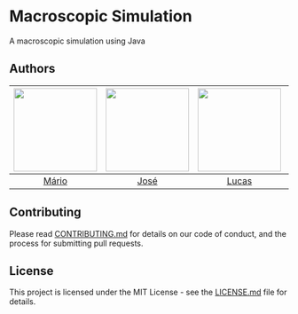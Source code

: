 # Macroscopic Simulation

A macroscopic simulation using Java

## Authors

| [<img src="https://avatars2.githubusercontent.com/u/26040800?v=3&s=150" width="150px;"/>](https://github.com/MarioFronza) | [<img src="https://avatars2.githubusercontent.com/u/43813810?v=3&s=150" width="150px;"/>](https://github.com/jcbebr) | [<img src="https://avatars2.githubusercontent.com/u/31139370?v=3&s=150" width="150px;"/>](https://github.com/LucaasF7) | [<img src="https://avatars2.githubusercontent.com/u/31225106?v=3&s=150" width="150px;"/>](https://github.com/DenilsonLaucsen) | [<img src="https://avatars1.githubusercontent.com/u/31225106?s=150&v=4" width="150px;"/>](https://github.com/DenilsonLaucsen) |
| :-----------------------------------------------------------------------------------------------------------------------: | :------------------------------------------------------------------------------------------------------------------: | :--------------------------------------------------------------------------------------------------------------------: | :---------------------------------------------------------------------------------------------------------------------------: | :---------------------------------------------------------------------------------------------------------------------------: |
|                                     [Mário](https://github.com/MarioFronza/)                                      |                                      [José](https://github.com/jcbebr)                                       |                                      [Lucas](https://github.com/LucaasF7)                                       |                                       [Denilson](https://github.com/DenilsonLaucsen)                                        |                                      [João](https://github.com/DenilsonLaucsen)                                      |

## Contributing

Please read [CONTRIBUTING.md](CONTRIBUTING.md) for details on our code of conduct, and the process for submitting pull requests.

## License

This project is licensed under the MIT License - see the [LICENSE.md](LICENSE.md) file for details.
